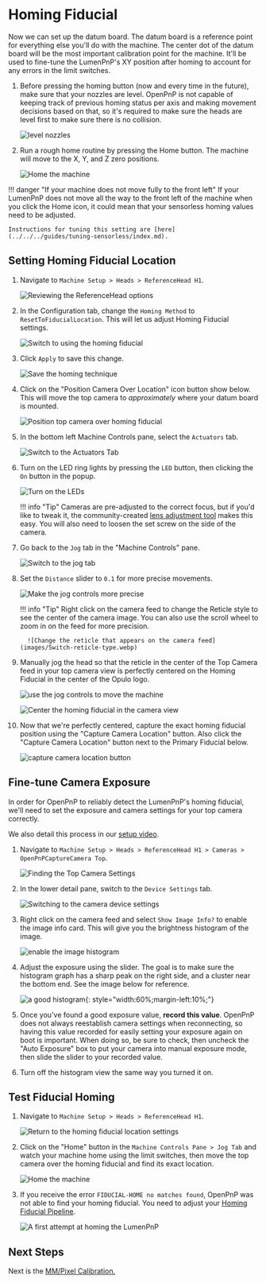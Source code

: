 # Homing Fiducial

Now we can set up the datum board. The datum board is a reference point for everything else you'll do with the machine. The center dot of the datum board will be the most important calibration point for the machine. It'll be used to fine-tune the LumenPnP's XY position after homing to account for any errors in the limit switches.

1. Before pressing the homing button (now and every time in the future), make sure that your nozzles are level. OpenPnP is not capable of keeping track of previous homing status per axis and making movement decisions based on that, so it's required to make sure the heads are level first to make sure there is no collision.

    ![level nozzles](images/level-nozzles.webp)

2. Run a rough home routine by pressing the Home button. The machine will move to the X, Y, and Z zero positions.

    ![Home the machine](images/Connect-and-home.webp)

!!! danger "If your machine does not move fully to the front left"
    If your LumenPnP does not move all the way to the front left of the machine when you click the Home icon, it could mean that your sensorless homing values need to be adjusted.

    Instructions for tuning this setting are [here](../../../guides/tuning-sensorless/index.md).

## Setting Homing Fiducial Location

1. Navigate to  `Machine Setup > Heads > ReferenceHead H1`.

    ![Reviewing the ReferenceHead options](images/Select-Reference-Head-H1.webp)

1. In the Configuration tab, change the `Homing Method` to `ResetToFiducialLocation`. This will let us adjust Homing Fiducial settings.

    ![Switch to using the homing fiducial](images/Select-ResetToFiducialLocation.webp)

1. Click `Apply` to save this change.

    ![Save the homing technique](images/Homing-fiducial-apply.webp)

1. Click on the "Position Camera Over Location" icon button show below. This will move the top camera to *approximately* where your datum board is mounted.

    ![Position top camera over homing fiducial](images/Position-camera-over-homing-fiducial.webp)

1. In the bottom left Machine Controls pane, select the `Actuators` tab.

    ![Switch to the Actuators Tab](images/Actuators-tab.webp)

1. Turn on the LED ring lights by pressing the `LED` button, then clicking the `On` button in the popup.

    ![Turn on the LEDs](images/Turn-on-LEDs.webp)

    !!! info "Tip"
          Cameras are pre-adjusted to the correct focus, but if you'd like to tweak it, the community-created [lens adjustment tool](https://www.printables.com/model/208453-lumen-pnp-lens-adjustment-tool) makes this easy. You will also need to loosen the set screw on the side of the camera.

1. Go back to the `Jog` tab in the "Machine Controls" pane.

    ![Switch to the jog tab](images/Jog-tab.webp)

1.  Set the `Distance` slider to `0.1` for more precise movements.

    ![Make the jog controls more precise](images/Distance-slider-0pt1.webp)

    !!! info "Tip"
          Right click on the camera feed to change the Reticle style to see the center of the camera image. You can also use the scroll wheel to zoom in on the feed for more precision.

          ![Change the reticle that appears on the camera feed](images/Switch-reticle-type.webp)

1.  Manually jog the head so that the reticle in the center of the Top Camera feed in your top camera view is perfectly centered on the Homing Fiducial in the center of the Opulo logo.

    ![use the jog controls to move the machine](images/jog-controls.webp)

    ![Center the homing fiducial in the camera view](images/Homing-fiducial-centered.webp)

1. Now that we're perfectly centered, capture the exact homing fiducial position using the "Capture Camera Location" button. Also click the "Capture Camera Location" button next to the Primary Fiducial below.

    ![capture camera location button](images/Capture-homing-fiducial-location.webp)

## Fine-tune Camera Exposure

In order for OpenPnP to reliably detect the LumenPnP's homing fiducial, we'll need to set the exposure and camera settings for your top camera correctly.

We also detail this process in our [setup video](https://youtu.be/h3mtEQfGMlM?t=842).

1. Navigate to `Machine Setup > Heads > ReferenceHead H1 > Cameras > OpenPnPCaptureCamera Top`.

    ![Finding the Top Camera Settings](images/Top-camera-settings-4.webp)

1. In the lower detail pane, switch to the `Device Settings` tab.

    ![Switching to the camera device settings](images/Top-camera-device-settings-4.webp)

1. Right click on the camera feed and select `Show Image Info?` to enable the image info card. This will give you the brightness histogram of the image.

    ![enable the image histogram](images/show-image-info.webp)

2. Adjust the exposure using the slider. The goal is to make sure the histogram graph has a sharp peak on the right side, and a cluster near the bottom end. See the image below for reference.

    ![a good histogram](images/correct-exposure.webp){: style="width:60%;margin-left:10%;"}

3. Once you've found a good exposure value, **record this value**. OpenPnP does not always reestablish camera settings when reconnecting, so having this value recorded for easily setting your exposure again on boot is important. When doing so, be sure to check, then uncheck the "Auto Exposure" box to put your camera into manual exposure mode, then slide the slider to your recorded value.

1. Turn off the histogram view the same way you turned it on.

## Test Fiducial Homing

1. Navigate to `Machine Setup > Heads > ReferenceHead H1`.

    ![Return to the homing fiducial location settings](images/Select-Reference-Head-H1-5.webp)

1. Click on the "Home" button in the `Machine Controls Pane > Jog Tab` and watch your machine home using the limit switches, then move the top camera over the homing fiducial and find its exact location.

    ![Home the machine](images/Connect-and-home.webp)

1. If you receive the error `FIDUCIAL-HOME no matches found`, OpenPnP was not able to find your homing fiducial. You need to adjust your [Homing Fiducial Pipeline](../../../openpnp/vision-pipeline-adjustment/2-homing-fiducial-pipeline.md).

    ![A first attempt at homing the LumenPnP](images/Cant-find-homing-fiducial.webp)

## Next Steps

Next is the [MM/Pixel Calibration.](../5-mm-per-pixel/index.md)
